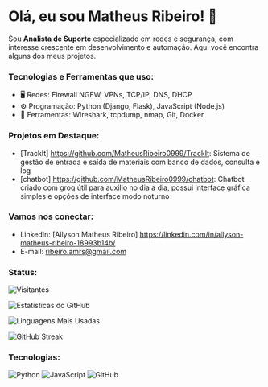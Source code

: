 # Olá, eu sou Matheus Ribeiro! 👋

Sou **Analista de Suporte** especializado em redes e segurança, com interesse crescente em desenvolvimento e automação. Aqui você encontra alguns dos meus projetos.

### Tecnologias e Ferramentas que uso:
- 🖥️ Redes: Firewall NGFW, VPNs, TCP/IP, DNS, DHCP
- ⚙️ Programação: Python (Django, Flask), JavaScript (Node.js)
- 🔧 Ferramentas: Wireshark, tcpdump, nmap, Git, Docker

### Projetos em Destaque:
- [TrackIt] https://github.com/MatheusRibeiro0999/TrackIt: Sistema de gestão de entrada e saída de materiais com banco de dados, consulta e log
- [chatbot] https://github.com/MatheusRibeiro0999/chatbot: Chatbot criado com groq útil para auxilio no dia a dia, possui interface gráfica simples e opções de interface modo noturno

### Vamos nos conectar:
- LinkedIn: [Allyson Matheus Ribeiro] https://linkedin.com/in/allyson-matheus-ribeiro-18993b14b/
- E-mail: [ribeiro.amrs@gmail.com](mailto:ribeiro.amrs@gmail.com)

### Status:
![Visitantes](https://komarev.com/ghpvc/?username=MatheusRibeiro0999&color=blue&style=flat-square)

![Estatísticas do GitHub](https://github-readme-stats.vercel.app/api?username=MatheusRibeiro0999&show_icons=true&theme=radical)

![Linguagens Mais Usadas](https://github-readme-stats.vercel.app/api/top-langs/?username=MatheusRibeiro0999&layout=compact&theme=radical)

[![GitHub Streak](https://github-readme-streak-stats.herokuapp.com/?user=MatheusRibeiro0999&theme=radical)](https://git.io/streak-stats)


### Tecnologias:
![Python](https://img.shields.io/badge/Python-3776AB?style=for-the-badge&logo=python&logoColor=white)
![JavaScript](https://img.shields.io/badge/JavaScript-F7DF1E?style=for-the-badge&logo=javascript&logoColor=black)
![GitHub](https://img.shields.io/badge/GitHub-100000?style=for-the-badge&logo=github&logoColor=white)
